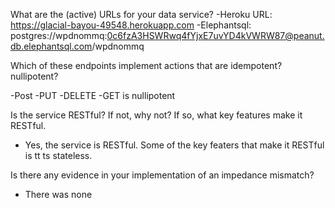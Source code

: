 


What are the (active) URLs for your data service?
-Heroku URL: <https://glacial-bayou-49548.herokuapp.com>
-Elephantsql: postgres://wpdnommq:0c6fzA3HSWRwq4fYjxE7uvYD4kVWRW87@peanut.db.elephantsql.com/wpdnommq


Which of these endpoints implement actions that are idempotent? nullipotent?

-Post
-PUT
-DELETE
-GET is nullipotent 

Is the service RESTful? If not, why not? If so, what key features make it RESTful.

- Yes, the service is RESTful. Some of the key featers that make it RESTful is tt ts stateless. 

Is there any evidence in your implementation of an impedance mismatch?

- There was none




